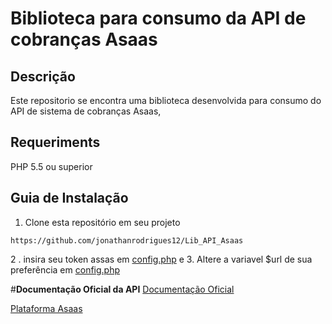 # __Biblioteca para consumo da API de cobranças Asaas__

## __Descrição__
Este repositorio se encontra uma biblioteca desenvolvida para consumo do API de sistema de cobranças Asaas,

## __Requeriments__
PHP 5.5 ou superior

## __Guia de Instalação__
1. Clone esta repositório em seu projeto
```
https://github.com/jonathanrodrigues12/Lib_API_Asaas
```
2 . insira seu token assas em [config.php](functions/config.php) e 
3. Altere a variavel $url de sua preferência em  [config.php](functions/config.php) 

#__Documentação Oficial  da API__
[Documentação Oficial](https://asaasv3.docs.apiary.io/#)

[Plataforma Asaas](https://www.asaas.com/)
